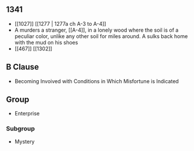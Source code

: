 ## 1341
- [[1027]] [[1277 | 1277a ch A-3 to A-4]] 
- A murders a stranger, [[A-4]], in a lonely wood where the soil is of a peculiar color, unlike any other soil for miles around. A sulks back home with the mud on his shoes
- [[467]] [[1302]] 

## B Clause
- Becoming Invoived with Conditions in Which Misfortune is Indicated

## Group
- Enterprise

### Subgroup
- Mystery

